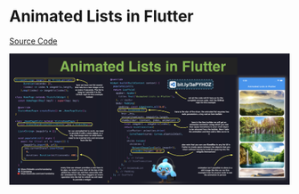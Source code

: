# Animated Lists in Flutter

[Source Code](..source/animated-lists-in-flutter.dart)

![](../images/animated-lists-in-flutter.jpg)

